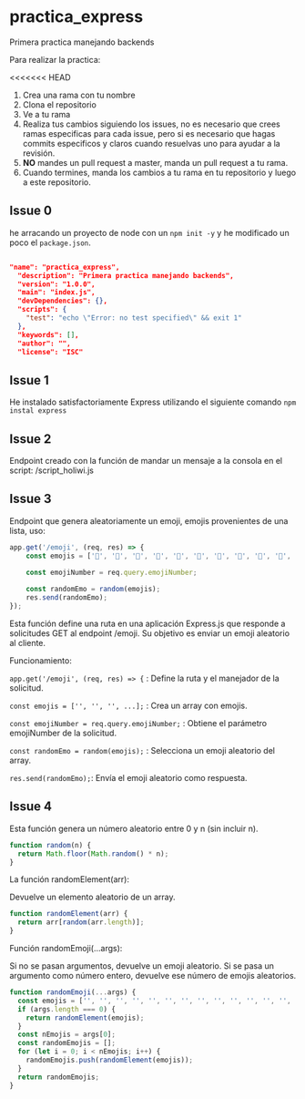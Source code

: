 # practica_express

Primera practica manejando backends

Para realizar la practica:

<<<<<<< HEAD

1. Crea una rama con tu nombre
2. Clona el repositorio
3. Ve a tu rama
4. Realiza tus cambios siguiendo los issues, no es necesario que crees ramas especificas para cada issue, pero si es necesario que hagas commits especificos y claros cuando resuelvas uno para ayudar a la revisión.
5. **NO** mandes un pull request a master, manda un pull request a tu rama.
6. Cuando termines, manda los cambios a tu rama en tu repositorio y luego a este repositorio.

## Issue 0

he arracando un proyecto de node con un `npm init -y` y he modificado un poco el `package.json`.

```json

"name": "practica_express",
  "description": "Primera practica manejando backends",
  "version": "1.0.0",
  "main": "index.js",
  "devDependencies": {},
  "scripts": {
    "test": "echo \"Error: no test specified\" && exit 1"
  },
  "keywords": [],
  "author": "",
  "license": "ISC"

  ```

## Issue 1

He instalado satisfactoriamente Express utilizando el siguiente comando `npm instal express`

## Issue 2

Endpoint creado con la función de mandar un mensaje a la consola en el script: /script_holiwi.js

## Issue 3

Endpoint que genera aleatoriamente un emoji, emojis provenientes de una lista, uso:

```javascript
app.get('/emoji', (req, res) => {
    const emojis = ['🍇', '🍈', '🍉', '🍊', '🍋', '🍌', '🍍', '🍎', '🍏', '🍐', '🍑', '🍒', '🍓', '🥝', '🍅', '🥥', '🥑', '🍆', '🥔', '🥕'];

    const emojiNumber = req.query.emojiNumber;
    
    const randomEmo = random(emojis);
    res.send(randomEmo);
});
```

Esta función define una ruta en una aplicación Express.js que responde a solicitudes GET al endpoint /emoji. Su objetivo es enviar un emoji aleatorio al cliente.

Funcionamiento:

`app.get('/emoji', (req, res) => {` : Define la ruta y el manejador de la solicitud.

`const emojis = ['', '', '', ...];` : Crea un array con emojis.

`const emojiNumber = req.query.emojiNumber;` : Obtiene el parámetro emojiNumber de la solicitud.

`const randomEmo = random(emojis);` : Selecciona un emoji aleatorio del array.

`res.send(randomEmo);`: Envía el emoji aleatorio como respuesta.

## Issue 4

Esta función genera un número aleatorio entre 0 y n (sin incluir n).

```JavaScript
function random(n) {
  return Math.floor(Math.random() * n);
}
```

La función randomElement(arr):

Devuelve un elemento aleatorio de un array.

```JavaScript
function randomElement(arr) {
  return arr[random(arr.length)];
}
```

Función randomEmoji(...args):

Si no se pasan argumentos, devuelve un emoji aleatorio.
Si se pasa un argumento como número entero, devuelve ese número de emojis aleatorios.

```JavaScript
function randomEmoji(...args) {
  const emojis = ['', '', '', '', '', '', '', '', '', '', '', '', '', '', '', '', '', '', '', ''];
  if (args.length === 0) {
    return randomElement(emojis);
  }
  const nEmojis = args[0];
  const randomEmojis = [];
  for (let i = 0; i < nEmojis; i++) {
    randomEmojis.push(randomElement(emojis));
  }
  return randomEmojis;
}
```
